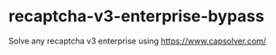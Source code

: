 # recaptcha-v3-enterprise-bypass
Solve any recaptcha v3 enterprise using https://www.capsolver.com/



                                               
